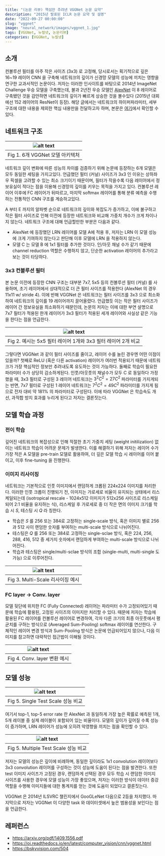 ```yaml
---
title: "(논문 리뷰) 핵심만 추려낸 VGGNet 논문 요약"
description: "2015년 발표된 ICLR 논문 요약 및 설명"
date: "2022-09-27 00:00:00"
slug: "vggnet"
image: "neural_network/images/vggnet_1.jpg"
tags: [VGGNet, 뉴럴넷, 논문리뷰]
categories: [VGGNet, 뉴럴넷]
---
```

## 소개

컨볼루션 필터를 아주 작은 사이즈 (3x3) 로 고정해, 당시로서는 획기적으로 깊은 16~19 레이어 CNN 을 구축해 네트워크의 깊이가 신경망 모델의 성능에 끼치는 영향을 연구한 교과서적인 논문이다. 저자는 이러한 인사이트를 바탕으로 2014년 ImageNet Challenge 우승 모델을 구축했는데, 불과 2년전 우승 모델인 [AlexNet](https://meme2515.github.io/neural_network/alexnet/) 이 8 레이어로 구축됐던 것을 감안하면 네트워크의 깊이가 빠르게 상승한 것을 볼수있다 (2015년 대회에선 152 레이어의 ResNet이 등장). 해당 글에서는 네트워크의 하이퍼파라미터, 세부 구조에 대한 내용을 제외한 핵심 내용만을 전달하고자 하며, 본문은 [여기](https://arxiv.org/pdf/1409.1556.pdf)에서 확인할 수 있다.

## 네트워크 구조

| ![alt text](neural_network/images/vggnet_2.jpg) |
|:--:|
| Fig 1. 6개 VGGNet 모델 아키텍처 |

네트워크 깊이 변화에 따른 성능의 차이를 검증하기 위해 논문에 등장하는 6개 모델은 모두 동일한 세팅을 가지고있다. 언급했던 필터 (커널) 사이즈가 3x3 인 이유는 상하좌우 픽셀을 고려할 수 있는 최소 크기이기 때문이며, 필터가 작을수록 다음 레이어에서 정보유실이 적다는 점을 이용해 신경망의 깊이를 키우는 목적을 가지고 있다. 컨볼루션 레이어 이후에 FC 레이어가 뒤따르고, 마지막 softmax 레이어를 통해 분류 예측을 수행하는 전통적인 CNN 구조를 계승하고있다. 

A 부터 E 까지의 알파벳 순으로 네트워크의 깊이와 복잡도가 증가하고, 이에 불구하고 작은 필터 사이즈로 인해 이전에 등장한 네트워크와 비교해 가중치 개수가 크게 차이나지 않는다. 네트워크 구조에 대해 언급할만한 부분은 다음과 같다.

- AlexNet 에 등장했던 LRN 레이어를 모델 A에 적용 후, 저자는 LRN 이 모델 성능에 크게 기여하지 않는다고 판단해 이후 모델에 LRN 을 적용하지 않는다. 
- 모델 C 는 모델 B 에 1x1 필터를 추가한 것이다. 인/아웃 채널 수가 같기 때문에 channel reduction 역할은 수행하지 않고, 단순한 activation 레이어의 추가라고 보는 것이 타당하다.

### 3x3 컨볼루션 필터

본 논문 이전에 등장한 CNN 구조는 대부분 7x7, 5x5 등의 컨볼루션 필터 (커널) 를 사용하며, 초기 레이어에서 상대적으로 더 큰 필터 사이즈를 적용한다 (AlexNet 의 경우 11x11 w/ stride 4).  이에 반해 VGGNet 은 네트워크는 필터 사이즈를 3x3 으로 최소화하여 네트워크의 깊이를 19 레이어까지 끌어올렸다. 언급했듯 이는 작은 필터 사이즈가 레이어 간 정보유실을 최소화하기 때문인데, 논문의 저자는 이에 대한 부연 설명으로 7x7 필터가 적용된 한개 레이어가 3x3 필터가 적용된 세개 레이어와 사실상 같은 기능을 한다는 점을 언급한다.

| ![alt text](neural_network/images/vggnet_3.png) |
|:--:|
| Fig 2. 예시는 5x5 필터 레이어 1개와 3x3 필터 레이어 2개 비교 |

그렇다면 VGGNet 과 같이 필터 사이즈를 줄이고, 레이어 수를 늘린 경우엔 어떤 이점이 있을까? 첫째로 ReLU (혹은 다른 activation) 레이어가 여러번 적용되기 때문에 네트워크가 가장 핵심적인 정보만 추려내도록 유도하는 것이 가능하다. 둘째로 학습이 필요한 파라미터 수가 상당히 감소하게된다. 인풋/아웃풋의 채널수가 모두 C 로 동일하다 가정했을 때, 3x3 필터로 구성된 3 레이어 네트워크는 $3^2 C^2 = 27 C^2$ 파라미터를 가지게되는 반면, 7x7 필터로 구성된 1 레이어 네트워크는 $7^2 C^2 = 49 C^2$ 파라미터를 가지게 됨으로 전자 대비 약 181% 의 파라미터로 구성된다. 이에 따라 VGGNet 은 학습속도 개선, 과적합 방지 효과를 누리게 된다고 저자는 결론짓는다.

## 모델 학습 과정

### 전이 학습

깊어진 네트워크의 복잡성으로 인해 적절한 초기 가중치 세팅 (weight initilization) 없이는 네트워크 학습이 어려운 문제가 발생한다. 이를 해결하기 위해 저자는 레이어 수가 가장 적은 A 모델을 pre-train 모델로 활용하여, 더 깊은 모델 학습 시 레이어를 이어 붙이고, 이후 fine-tuning 을 진행한다.

### 이미지 리사이징

네트워크는 기본적으로 인풋 이미지에서 랜덤하게 크롭된 224x224 이미지를 처리한다. 이러한 인풋 크롭이 진행되기 전, 이미지는 가로세로 비율이 유지되는 상태에서 리스케일되는데 (isotropical rescale - 1024x512 이미지가 512x256 사이즈로 리스케일 되어 2:1 비율을 유지하는 식), 리스케일 후 가로세로 중 더 작은 면의 이미지 크기를 학습 시 $S$, 테스팅 시 $Q$ 라 칭한다. 

- 학습은 $S$ 를 256 또는 384로 고정하는 single-scale 방식, 혹은 이미지 별로 256 과 512 사이 랜덤한 숫자를 부여하는 multi-scale 방식으로 나뉘어진다.
- 테스팅은 $Q$ 를 256 또는 384로 고정하는 single-sclae 방식, 혹은 224, 256, 288, 416, 512 중 세가지 숫자에서 랜덤하게 부여하는 multi-scale 방식으로 나뉘어진다.
- 학습과 테스팅은 single/multi-sclae 방식의 조합 (single-multi, multi-single 도 가능) 으로 이루어진다.

| ![alt text](neural_network/images/vggnet_4.webp) |
|:--:|
| Fig 3. Multi-Scale 리사이징 예시 |

### FC layer -> Conv. layer

모델 뒷단에 위치한 FC (Fully Connected) 레이어는 파라미터 수가 고정되어있기 때문에 학습에 활용된, 고정된 사이즈의 이미지만 처리할 수 있다. 때문에 저자는 학습에 활용된 FC 레이어를 컨볼루션 레이어로 변경하여, 각자 다른 크기의 최종 아웃풋에서 평균치를 구하는 방식으로 (Averaged Sum-Pooling) softmax 레이어를 연산한다. 구체적인 레이어 변경 방식과 Sum-Pooling 방식은 논문에 언급되어있지 않으나, 다음 이미지를 참고하면 대략적인 접근법이 이해될 것이다.

| ![alt text](neural_network/images/vggnet_5.webp) |
|:--:|
| Fig 4. Conv. layer 변환 예시 |

## 모델 성능

| ![alt text](neural_network/images/vggnet_6.png) |
|:--:|
| Fig 5. Single Test Scale 성능 비교 |

여기서 top-1, top-5 error rate 란 AlexNet 과 동일하게 가장 높은 확률로 예측된 1개, 5개 레이블 중 실제 레이블이 포함되어 있는 비율이다. 모델의 깊이가 깊어질 수록 성능이 증가하며, LRN 레이어가 성능에 오히려 악영향을 끼치는 점을 확인할 수 있다.

| ![alt text](neural_network/images/vggnet_7.png) |
|:--:|
| Fig 5. Multiple Test Scale 성능 비교 |

저자는 모델의 성능은 깊이에 비례하며, 동일한 깊이라도 1x1 convolution 레이어보다 3x3 convolution 레이어를 구성하는 것이 성능에 도움이 된다는 점을 발견한다. 또한 test 이미지 사이즈가 고정된 경우, 랜덤하게 선택된 경우 모두 학습 시 랜덤한 이미지 사이즈를 사용한 경우에 모델 성능이 가장 좋았으며, 저자는 이러한 방식이 데이터 증강 역할을 수행해 이미지들에 대한 통계치를 얻는 것에 도움이 되었다고 결론짓는다.

VGGNet 은 2014년 ILSVRC 챌린지에서 GooGLeNet 다음으로 2등을 차지했다. 마지막으로 저자는 VGGNet 이 다양한 task 와 데이터셋에서 높은 범용성을 보인다는 점을 언급한다.

## 레퍼런스

- https://arxiv.org/pdf/1409.1556.pdf
- https://oi.readthedocs.io/en/latest/computer_vision/cnn/vggnet.html
- https://bskyvision.com/504